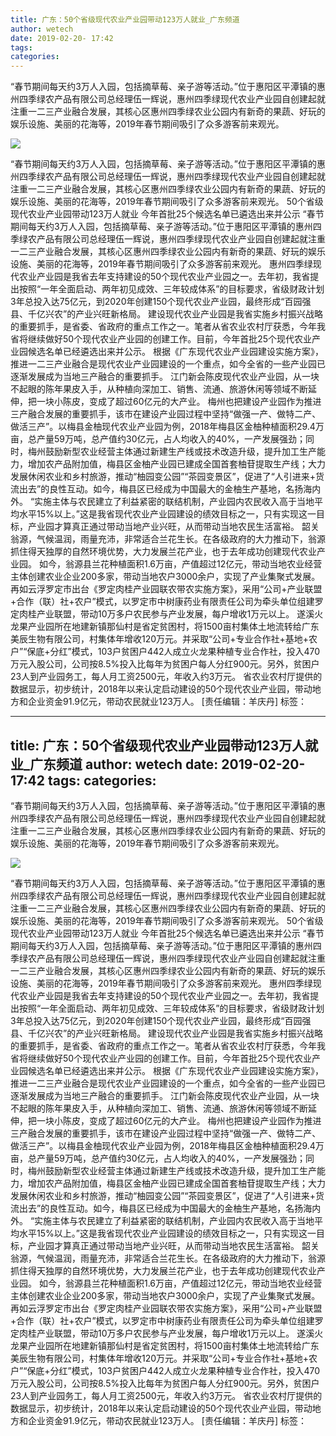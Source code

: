```yaml
---
title: 广东：50个省级现代农业产业园带动123万人就业_广东频道
author: wetech
date: 2019-02-20- 17:42
tags: 
categories: 
---
```

“春节期间每天约3万人入园，包括摘草莓、亲子游等活动。”位于惠阳区平潭镇的惠州四季绿农产品有限公司总经理伍一辉说，惠州四季绿现代农业产业园自创建起就注重一二三产业融合发展，其核心区惠州四季绿农业公园内有新奇的果蔬、好玩的娱乐设施、美丽的花海等，2019年春节期间吸引了众多游客前来观光。
<!-- more -->
                
<img align="center" border="0" src="http://p2.ifengimg.com/a/2016/0810/204c433878d5cf9size1_w16_h16.png" />
                
                
            
“春节期间每天约3万人入园，包括摘草莓、亲子游等活动。”位于惠阳区平潭镇的惠州四季绿农产品有限公司总经理伍一辉说，惠州四季绿现代农业产业园自创建起就注重一二三产业融合发展，其核心区惠州四季绿农业公园内有新奇的果蔬、好玩的娱乐设施、美丽的花海等，2019年春节期间吸引了众多游客前来观光。
50个省级现代农业产业园带动123万人就业
今年首批25个候选名单已遴选出来并公示
“春节期间每天约3万人入园，包括摘草莓、亲子游等活动。”位于惠阳区平潭镇的惠州四季绿农产品有限公司总经理伍一辉说，惠州四季绿现代农业产业园自创建起就注重一二三产业融合发展，其核心区惠州四季绿农业公园内有新奇的果蔬、好玩的娱乐设施、美丽的花海等，2019年春节期间吸引了众多游客前来观光。
惠州四季绿现代农业产业园是我省去年支持建设的50个现代农业产业园之一。去年初，我省提出按照“一年全面启动、两年初见成效、三年较成体系”的目标要求，省级财政计划3年总投入达75亿元，到2020年创建150个现代农业产业园，最终形成“百园强县、千亿兴农”的产业兴旺新格局。
建设现代农业产业园是我省实施乡村振兴战略的重要抓手，是省委、省政府的重点工作之一。笔者从省农业农村厅获悉，今年我省将继续做好50个现代农业产业园的创建工作。目前，今年首批25个现代农业产业园候选名单已经遴选出来并公示。
根据《广东现代农业产业园建设实施方案》，推进一二三产业融合是现代农业产业园建设的一个重点，如今全省的一些产业园已逐渐发展成为当地三产融合的重要抓手。
江门新会陈皮现代农业产业园，从一块不起眼的陈年果皮入手，从种植向深加工、销售、流通、旅游休闲等领域不断延伸，把一块小陈皮，变成了超过60亿元的大产业。
梅州也把建设产业园作为推进三产融合发展的重要抓手，该市在建设产业园过程中坚持“做强一产、做特二产、做活三产”。以梅县金柚现代农业产业园为例，2018年梅县区金柚种植面积29.4万亩，总产量59万吨，总产值约30亿元，占人均收入的40%，一产发展强劲；同时，梅州鼓励新型农业经营主体通过新建生产线或技术改造升级，提升加工生产能力，增加农产品附加值，梅县区金柚产业园已建成全国首套柚苷提取生产线；大力发展休闲农业和乡村旅游，推动“柚园变公园”“茶园变景区”，促进了“人引进来+货流出去”的良性互动。如今，梅县区已经成为中国最大的金柚生产基地，名扬海内外。
“实施主体与农民建立了利益紧密的联结机制，产业园内农民收入高于当地平均水平15%以上。”这是我省现代农业产业园建设的绩效目标之一，只有实现这一目标，产业园才算真正通过带动当地产业兴旺，从而带动当地农民生活富裕。
韶关翁源，气候温润，雨量充沛，非常适合兰花生长。在各级政府的大力推动下，翁源抓住得天独厚的自然环境优势，大力发展兰花产业，也于去年成功创建现代农业产业园。
如今，翁源县兰花种植面积1.6万亩，产值超过12亿元，带动当地农业经营主体创建农业企业200多家，带动当地农户3000余户，实现了产业集聚式发展。
再如云浮罗定市出台《罗定肉桂产业园联农带农实施方案》，采用“公司+产业联盟+合作（联）社+农户”模式，以罗定市中树康药业有限责任公司为牵头单位组建罗定肉桂产业联盟，带动10万多户农民参与产业发展，每户增收1万元以上。
遂溪火龙果产业园所在地建新镇那仙村是省定贫困村，将1500亩村集体土地流转给广东美辰生物有限公司，村集体年增收120万元。并采取“公司+专业合作社+基地+农户”“保底+分红”模式，103户贫困户442人成立火龙果种植专业合作社，投入470万元入股公司，公司按8.5%投入比每年为贫困户每人分红900元。另外，贫困户23人到产业园务工，每人月工资2500元，年收入约3万元。
省农业农村厅提供的数据显示，初步统计，2018年以来认定启动建设的50个现代农业产业园，带动地方和企业资金91.9亿元，带动农民就业123万人。
[责任编辑：羊庆丹]
标签：
 
             
---
title: 广东：50个省级现代农业产业园带动123万人就业_广东频道
author: wetech
date: 2019-02-20- 17:42
tags: 
categories: 
---
“春节期间每天约3万人入园，包括摘草莓、亲子游等活动。”位于惠阳区平潭镇的惠州四季绿农产品有限公司总经理伍一辉说，惠州四季绿现代农业产业园自创建起就注重一二三产业融合发展，其核心区惠州四季绿农业公园内有新奇的果蔬、好玩的娱乐设施、美丽的花海等，2019年春节期间吸引了众多游客前来观光。
<!-- more -->
                
<img align="center" border="0" src="http://p2.ifengimg.com/a/2016/0810/204c433878d5cf9size1_w16_h16.png" />
                
                
            
“春节期间每天约3万人入园，包括摘草莓、亲子游等活动。”位于惠阳区平潭镇的惠州四季绿农产品有限公司总经理伍一辉说，惠州四季绿现代农业产业园自创建起就注重一二三产业融合发展，其核心区惠州四季绿农业公园内有新奇的果蔬、好玩的娱乐设施、美丽的花海等，2019年春节期间吸引了众多游客前来观光。
50个省级现代农业产业园带动123万人就业
今年首批25个候选名单已遴选出来并公示
“春节期间每天约3万人入园，包括摘草莓、亲子游等活动。”位于惠阳区平潭镇的惠州四季绿农产品有限公司总经理伍一辉说，惠州四季绿现代农业产业园自创建起就注重一二三产业融合发展，其核心区惠州四季绿农业公园内有新奇的果蔬、好玩的娱乐设施、美丽的花海等，2019年春节期间吸引了众多游客前来观光。
惠州四季绿现代农业产业园是我省去年支持建设的50个现代农业产业园之一。去年初，我省提出按照“一年全面启动、两年初见成效、三年较成体系”的目标要求，省级财政计划3年总投入达75亿元，到2020年创建150个现代农业产业园，最终形成“百园强县、千亿兴农”的产业兴旺新格局。
建设现代农业产业园是我省实施乡村振兴战略的重要抓手，是省委、省政府的重点工作之一。笔者从省农业农村厅获悉，今年我省将继续做好50个现代农业产业园的创建工作。目前，今年首批25个现代农业产业园候选名单已经遴选出来并公示。
根据《广东现代农业产业园建设实施方案》，推进一二三产业融合是现代农业产业园建设的一个重点，如今全省的一些产业园已逐渐发展成为当地三产融合的重要抓手。
江门新会陈皮现代农业产业园，从一块不起眼的陈年果皮入手，从种植向深加工、销售、流通、旅游休闲等领域不断延伸，把一块小陈皮，变成了超过60亿元的大产业。
梅州也把建设产业园作为推进三产融合发展的重要抓手，该市在建设产业园过程中坚持“做强一产、做特二产、做活三产”。以梅县金柚现代农业产业园为例，2018年梅县区金柚种植面积29.4万亩，总产量59万吨，总产值约30亿元，占人均收入的40%，一产发展强劲；同时，梅州鼓励新型农业经营主体通过新建生产线或技术改造升级，提升加工生产能力，增加农产品附加值，梅县区金柚产业园已建成全国首套柚苷提取生产线；大力发展休闲农业和乡村旅游，推动“柚园变公园”“茶园变景区”，促进了“人引进来+货流出去”的良性互动。如今，梅县区已经成为中国最大的金柚生产基地，名扬海内外。
“实施主体与农民建立了利益紧密的联结机制，产业园内农民收入高于当地平均水平15%以上。”这是我省现代农业产业园建设的绩效目标之一，只有实现这一目标，产业园才算真正通过带动当地产业兴旺，从而带动当地农民生活富裕。
韶关翁源，气候温润，雨量充沛，非常适合兰花生长。在各级政府的大力推动下，翁源抓住得天独厚的自然环境优势，大力发展兰花产业，也于去年成功创建现代农业产业园。
如今，翁源县兰花种植面积1.6万亩，产值超过12亿元，带动当地农业经营主体创建农业企业200多家，带动当地农户3000余户，实现了产业集聚式发展。
再如云浮罗定市出台《罗定肉桂产业园联农带农实施方案》，采用“公司+产业联盟+合作（联）社+农户”模式，以罗定市中树康药业有限责任公司为牵头单位组建罗定肉桂产业联盟，带动10万多户农民参与产业发展，每户增收1万元以上。
遂溪火龙果产业园所在地建新镇那仙村是省定贫困村，将1500亩村集体土地流转给广东美辰生物有限公司，村集体年增收120万元。并采取“公司+专业合作社+基地+农户”“保底+分红”模式，103户贫困户442人成立火龙果种植专业合作社，投入470万元入股公司，公司按8.5%投入比每年为贫困户每人分红900元。另外，贫困户23人到产业园务工，每人月工资2500元，年收入约3万元。
省农业农村厅提供的数据显示，初步统计，2018年以来认定启动建设的50个现代农业产业园，带动地方和企业资金91.9亿元，带动农民就业123万人。
[责任编辑：羊庆丹]
标签：
 
             
